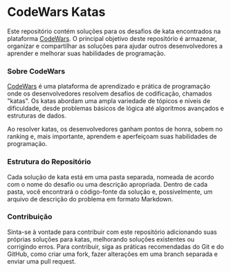 # CodeWars Katas

Este repositório contém soluções para os desafios de kata encontrados na plataforma [CodeWars](https://www.codewars.com/). O principal objetivo deste repositório é armazenar, organizar e compartilhar as soluções para ajudar outros desenvolvedores a aprender e melhorar suas habilidades de programação.

### Sobre CodeWars

[CodeWars](https://www.codewars.com/) é uma plataforma de aprendizado e prática de programação onde os desenvolvedores resolvem desafios de codificação, chamados "katas". Os katas abordam uma ampla variedade de tópicos e níveis de dificuldade, desde problemas básicos de lógica até algoritmos avançados e estruturas de dados.

Ao resolver katas, os desenvolvedores ganham pontos de honra, sobem no ranking e, mais importante, aprendem e aperfeiçoam suas habilidades de programação.

### Estrutura do Repositório

Cada solução de kata está em uma pasta separada, nomeada de acordo com o nome do desafio ou uma descrição apropriada. Dentro de cada pasta, você encontrará o código-fonte da solução e, possivelmente, um arquivo de descrição do problema em formato Markdown.

### Contribuição

Sinta-se à vontade para contribuir com este repositório adicionando suas próprias soluções para katas, melhorando soluções existentes ou corrigindo erros. Para contribuir, siga as práticas recomendadas do Git e do GitHub, como criar uma fork, fazer alterações em uma branch separada e enviar uma pull request.
